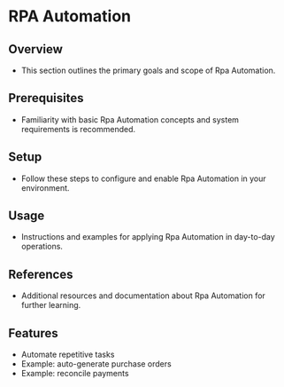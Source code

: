 # RPA Automation

## Overview
- This section outlines the primary goals and scope of Rpa Automation.

## Prerequisites
- Familiarity with basic Rpa Automation concepts and system requirements is recommended.

## Setup
- Follow these steps to configure and enable Rpa Automation in your environment.

## Usage
- Instructions and examples for applying Rpa Automation in day-to-day operations.

## References
- Additional resources and documentation about Rpa Automation for further learning.


## Features
- Automate repetitive tasks
- Example: auto-generate purchase orders
- Example: reconcile payments
